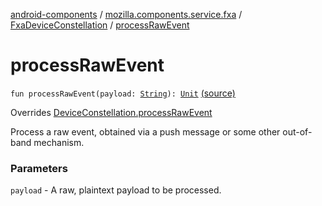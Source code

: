 [android-components](../../index.md) / [mozilla.components.service.fxa](../index.md) / [FxaDeviceConstellation](index.md) / [processRawEvent](./process-raw-event.md)

# processRawEvent

`fun processRawEvent(payload: `[`String`](https://kotlinlang.org/api/latest/jvm/stdlib/kotlin/-string/index.html)`): `[`Unit`](https://kotlinlang.org/api/latest/jvm/stdlib/kotlin/-unit/index.html) [(source)](https://github.com/mozilla-mobile/android-components/blob/master/components/service/firefox-accounts/src/main/java/mozilla/components/service/fxa/FxaDeviceConstellation.kt#L92)

Overrides [DeviceConstellation.processRawEvent](../../mozilla.components.concept.sync/-device-constellation/process-raw-event.md)

Process a raw event, obtained via a push message or some other out-of-band mechanism.

### Parameters

`payload` - A raw, plaintext payload to be processed.